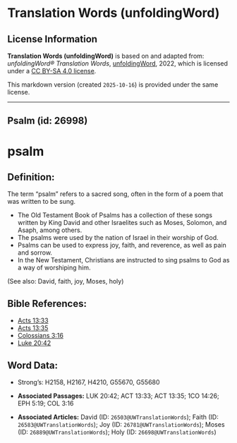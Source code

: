 # Translation Words (unfoldingWord)

## License Information

**Translation Words (unfoldingWord)** is based on and adapted from: _unfoldingWord® Translation Words_, [unfoldingWord](https://unfoldingword.org/utw), 2022, which is licensed under a [CC BY-SA 4.0 license](https://creativecommons.org/licenses/by-sa/4.0/legalcode.en).

This markdown version (created `2025-10-16`) is provided under the same license.



--------------------------------

## Psalm (id: 26998)

psalm
=====

Definition:
-----------

The term “psalm” refers to a sacred song, often in the form of a poem that was written to be sung.

* The Old Testament Book of Psalms has a collection of these songs written by King David and other Israelites such as Moses, Solomon, and Asaph, among others.
* The psalms were used by the nation of Israel in their worship of God.
* Psalms can be used to express joy, faith, and reverence, as well as pain and sorrow.
* In the New Testament, Christians are instructed to sing psalms to God as a way of worshiping him.

(See also: David, faith, joy, Moses, holy)

Bible References:
-----------------

* [Acts 13:33](https://ref.ly/Acts13:33)
* [Acts 13:35](https://ref.ly/Acts13:35)
* [Colossians 3:16](https://ref.ly/Col3:16)
* [Luke 20:42](https://ref.ly/Luke20:42)

Word Data:
----------

* Strong’s: H2158, H2167, H4210, G55670, G55680

* **Associated Passages:** LUK 20:42; ACT 13:33; ACT 13:35; 1CO 14:26; EPH 5:19; COL 3:16
* **Associated Articles:** David (ID: `26503@UWTranslationWords`); Faith (ID: `26583@UWTranslationWords`); Joy (ID: `26781@UWTranslationWords`); Moses (ID: `26889@UWTranslationWords`); Holy (ID: `26698@UWTranslationWords`)

